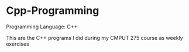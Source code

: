 # Cpp-Programming
Programming Language: C++
<br>

This are the C++ programs I did during my CMPUT 275 course as weekly exercises
